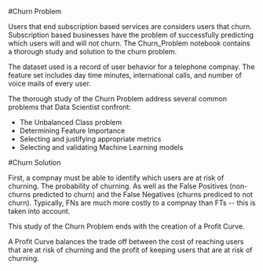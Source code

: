 #Churn Problem

Users that end subscription based services are considers users that churn. Subscription based businesses have the problem of successfully predicting which users will and will not churn. The Churn_Problem notebook contains a thorough study and solution to the churn problem. 

The dataset used is a record of user behavior for a telephone compnay. The feature set includes day time minutes, international calls, and number of voice mails of every user. 

The thorough study of the Churn Problem address several common problems that Data Scientist confront:
  - The Unbalanced Class problem
  - Determining Feature Importance
  - Selecting and justifying appropriate metrics 
  - Selecting and validating Machine Learning models

#Churn Solution

First, a compnay must be able to identify which users are at risk of churning. The probability of churning. As well as the False Positives (non-churns predicted to churn) and the False Negatives (churns prediced to not churn). Typically, FNs are much more costly to a compnay than FTs -- this is taken into account. 

This study of the Churn Problem ends with the creation of a Profit Curve. 

A Profit Curve balances the trade off between the cost of reaching users that are at risk of churning and the profit of keeping users that are at risk of churning. 


